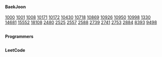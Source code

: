 #### BaekJoon
[1000](https://www.acmicpc.net/problem/1000)
[1001](https://www.acmicpc.net/problem/1001)
[1008](https://www.acmicpc.net/problem/1008)
[10171](https://www.acmicpc.net/problem/10171)
[10172](https://www.acmicpc.net/problem/10172)
[10430](https://www.acmicpc.net/problem/10430)
[10718](https://www.acmicpc.net/problem/10718)
[10869](https://www.acmicpc.net/problem/10869)
[10926](https://www.acmicpc.net/problem/10926)
[10950](https://www.acmicpc.net/problem/10950)
[10998](https://www.acmicpc.net/problem/10998)
[1330](https://www.acmicpc.net/problem/1330)
[14681](https://www.acmicpc.net/problem/14681)
[15552](https://www.acmicpc.net/problem/15552)
[18108](https://www.acmicpc.net/problem/18108)
[2480](https://www.acmicpc.net/problem/2480)
[2525](https://www.acmicpc.net/problem/2525)
[2557](https://www.acmicpc.net/problem/2557)
[2588](https://www.acmicpc.net/problem/2588)
[2739](https://www.acmicpc.net/problem/2739)
[2741](https://www.acmicpc.net/problem/2741)
[2753](https://www.acmicpc.net/problem/2753)
[2884](https://www.acmicpc.net/problem/2884)
[8393](https://www.acmicpc.net/problem/8393)
[9498](https://www.acmicpc.net/problem/9498)

##

#### Programmers

##

#### LeetCode

##
